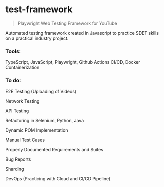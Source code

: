 # test-framework
> Playwright Web Testing Framework for YouTube


Automated testing framework created in Javascript to practice SDET skills on a practical industry project.


### Tools:
TypeScript, JavaScript, Playwright, Github Actions CI/CD, Docker Containerization


### To do:

E2E Testing (Uploading of Videos)

Network Testing

API Testing

Refactoring in Selenium, Python, Java

Dynamic POM Implementation

Manual Test Cases

Properly Documented Requirements and Suites

Bug Reports

Sharding

DevOps (Practicing with Cloud and CI/CD Pipeline)
